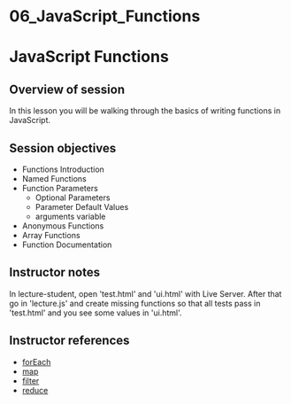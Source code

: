 # 06_JavaScript_Functions

# JavaScript Functions

## Overview of session

In this lesson you will be walking through the basics of writing functions in JavaScript.

## Session objectives

- Functions Introduction
- Named Functions
- Function Parameters
  - Optional Parameters
  - Parameter Default Values
  - arguments variable
- Anonymous Functions
- Array Functions
- Function Documentation

## Instructor notes

In lecture-student, open 'test.html' and 'ui.html' with Live Server.
After that go in 'lecture.js' and create missing functions so that all tests pass in 'test.html' and you see some values in 'ui.html'.

## Instructor references

- [forEach](https://developer.mozilla.org/en-US/docs/Web/JavaScript/Reference/Global_Objects/Array/forEach)
- [map](https://developer.mozilla.org/en-US/docs/Web/JavaScript/Reference/Global_Objects/Array/map)
- [filter](https://developer.mozilla.org/en-US/docs/Web/JavaScript/Reference/Global_Objects/Array/filter#Description)
- [reduce](https://developer.mozilla.org/en-US/docs/Web/JavaScript/Reference/Global_Objects/Array/reduce#Description)


